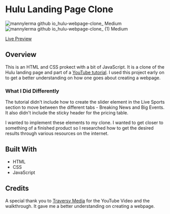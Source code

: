 # Hulu Landing Page Clone
![mannylerma github io_hulu-webpage-clone_ Medium](https://user-images.githubusercontent.com/100965716/200143252-21985018-e9d2-4056-9d28-674663ca3b43.jpeg)
![mannylerma github io_hulu-webpage-clone_ (1) Medium](https://user-images.githubusercontent.com/100965716/200143288-f4807eed-63c0-4bf1-90e4-259fdc83838d.jpeg)

[Live Preview](https://mannylerma.github.io/hulu-webpage-clone/)

## Overview
This is an HTML and CSS prokect with a bit of JavaScript. It is a clone of the Hulu landing page and part of a [YouTube tutorial](https://www.youtube.com/watch?v=9OVLaEjY-Rc&t=3665s). I used this
project early on to get a better understanding on how one goes about creating a webpage. 

### What I Did Differently
The tutorial didn't include how to create the slider element in the Live Sports section to move between the different tabs - Breaking News
and Big Events. It also didn't include the sticky header for the pricing table.

I wanted to implement these elements to my clone. I wanted to get closer to something of a finished product so I researched how to get the
desired results through various resources on the internet.

## Built With
* HTML
* CSS
* JavaScript

## Credits
A special thank you to [Traversy Media](https://www.youtube.com/c/TraversyMedia) for the YouTube Video and the walkthrough. It gave me a better understanding on creating a webpage. 
